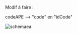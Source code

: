 Modif à faire :

codeAPE --> "code" en "idCode"

![schemaea](https://cloud.githubusercontent.com/assets/9157490/5057282/c3fa4b74-6cb6-11e4-9ce5-a7c56efb2fd9.jpg)
